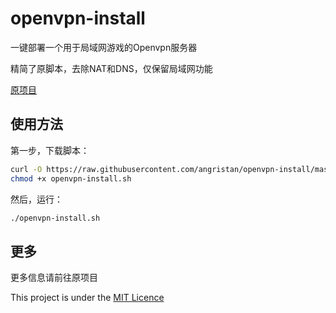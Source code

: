 # openvpn-install

一键部署一个用于局域网游戏的Openvpn服务器

精简了原脚本，去除NAT和DNS，仅保留局域网功能

[原项目](https://github.com/angristan/openvpn-install)

## 使用方法

第一步，下载脚本：

```bash
curl -O https://raw.githubusercontent.com/angristan/openvpn-install/master/openvpn-install.sh
chmod +x openvpn-install.sh
```

然后，运行：

```sh
./openvpn-install.sh
```

## 更多

更多信息请前往原项目

This project is under the [MIT Licence](https://raw.githubusercontent.com/Angristan/openvpn-install/master/LICENSE)
